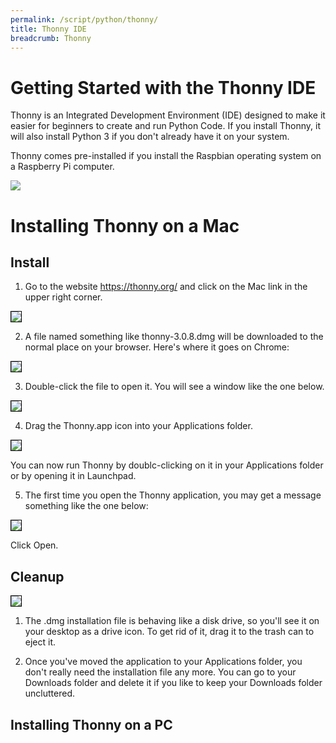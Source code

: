 ```yaml
---
permalink: /script/python/thonny/
title: Thonny IDE
breadcrumb: Thonny
---
```


# Getting Started with the Thonny IDE

Thonny is an Integrated Development Environment (IDE) designed to make it easier for beginners to create and run Python Code.  If you install Thonny, it will also install Python 3 if you don't already have it on your system.

Thonny comes pre-installed if you install the Raspbian operating system on a Raspberry Pi computer.

<img src="../images/thonny-raspberry-pi.jpg">

# Installing Thonny on a Mac

## Install

1. Go to the website <https://thonny.org/> and click on the Mac link in the upper right corner.

<img src="../images/thonny-1mac.png" style="border:1px solid black">

2. A file named something like thonny-3.0.8.dmg will be downloaded to the normal place on your browser.  Here's where it goes on Chrome:

<img src="../images/thonny-2.png" style="border:1px solid black">

3. Double-click the file to open it.  You will see a window like the one below.  

<img src="../images/thonny-3.png" style="border:1px solid black">

4. Drag the Thonny.app icon into your Applications folder.  

<img src="../images/thonny-5.png" style="border:1px solid black">

You can now run Thonny by doublc-clicking on it in your Applications folder or by opening it in Launchpad.

5. The first time you open the Thonny application, you may get a message something like the one below:  

<img src="../images/thonny-4.png" style="border:1px solid black">

Click Open.

## Cleanup

<img src="../images/thonny-6.png" style="border:1px solid black">

1. The .dmg installation file is behaving like a disk drive, so you'll see it on your desktop as a drive icon.  To get rid of it, drag it to the trash can to eject it.

2. Once you've moved the application to your Applications folder, you don't really need the installation file any more.  You can go to your Downloads folder and delete it if you like to keep your Downloads folder uncluttered.

## Installing Thonny on a PC

